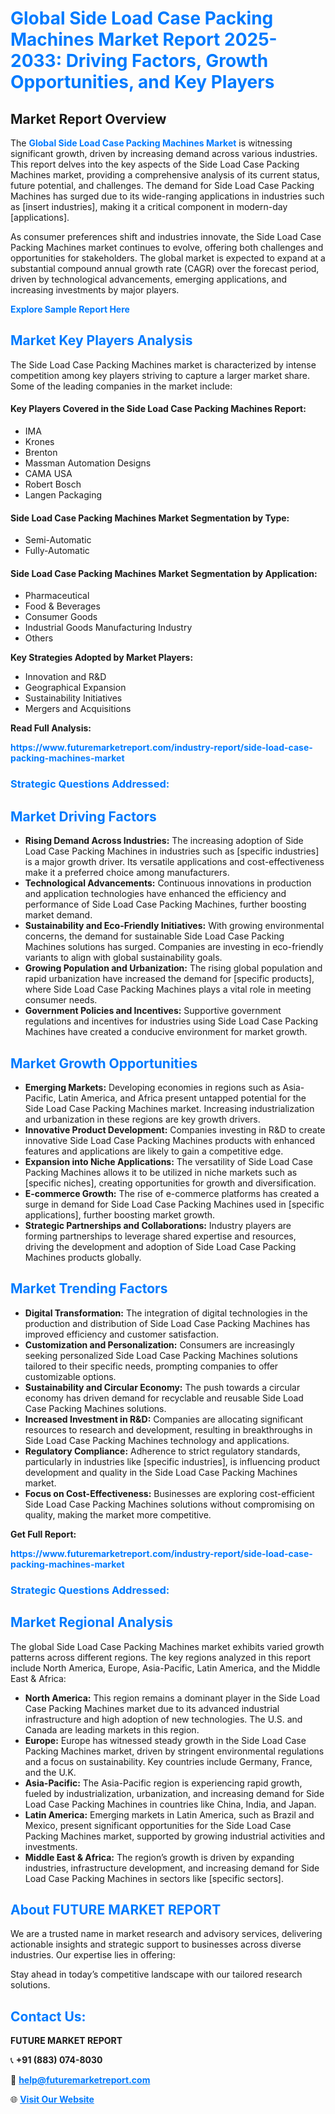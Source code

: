 <h1 style="color: #007BFF;">Global Side Load Case Packing Machines Market Report 2025-2033: Driving Factors, Growth Opportunities, and Key Players</h1>

<section id="overview">
<h2>Market Report Overview</h2>
<p>The <a href="https://www.futuremarketreport.com/industry-report/side-load-case-packing-machines-market" style="color: #007BFF; text-decoration: none;"><strong>Global Side Load Case Packing Machines Market</strong></a> is witnessing significant growth, driven by increasing demand across various industries. This report delves into the key aspects of the Side Load Case Packing Machines market, providing a comprehensive analysis of its current status, future potential, and challenges. The demand for Side Load Case Packing Machines has surged due to its wide-ranging applications in industries such as [insert industries], making it a critical component in modern-day [applications].</p>
<p>As consumer preferences shift and industries innovate, the Side Load Case Packing Machines market continues to evolve, offering both challenges and opportunities for stakeholders. The global market is expected to expand at a substantial compound annual growth rate (CAGR) over the forecast period, driven by technological advancements, emerging applications, and increasing investments by major players.</p>
</section>

<section id="overview">
<p><a href="https://www.futuremarketreport.com/request-sample/reportId=82959" style="color: #007BFF; text-decoration: none;"><strong>Explore Sample Report Here</strong></a></p>
</section>

<section id="key-players">
<h2 style="color: #007BFF;">Market Key Players Analysis</h2>
<p>The Side Load Case Packing Machines market is characterized by intense competition among key players striving to capture a larger market share. Some of the leading companies in the market include:</p>
<h4>Key Players Covered in the Side Load Case Packing Machines Report:</h4>
<ul><li>IMA</li><li>Krones</li><li>Brenton</li><li>Massman Automation Designs</li><li>CAMA USA</li><li>Robert Bosch</li><li>Langen Packaging</li></ul>
<h4>Side Load Case Packing Machines Market Segmentation by Type:</h4>
<ul><li>Semi-Automatic</li><li>Fully-Automatic</li></ul>

<h4>Side Load Case Packing Machines Market Segmentation by Application:</h4>
<ul><li>Pharmaceutical</li><li>Food &amp; Beverages</li><li>Consumer Goods</li><li>Industrial Goods Manufacturing Industry</li><li>Others</li></ul>
<p><strong>Key Strategies Adopted by Market Players:</strong></p>
<ul>
<li>Innovation and R&D</li>
<li>Geographical Expansion</li>
<li>Sustainability Initiatives</li>
<li>Mergers and Acquisitions</li>
</ul>
</section>

<section>
<p><strong>Read Full Analysis: </strong></p><a href="https://www.futuremarketreport.com/industry-report/side-load-case-packing-machines-market" style="color: #007BFF; text-decoration: none;"><strong>https://www.futuremarketreport.com/industry-report/side-load-case-packing-machines-market</strong></a>
<h3 style="color: #007BFF;">Strategic Questions Addressed:</h3>
</section>

<section id="driving-factors">
<h2 style="color: #007BFF;">Market Driving Factors</h2>
<ul>
<li><strong>Rising Demand Across Industries:</strong> The increasing adoption of Side Load Case Packing Machines in industries such as [specific industries] is a major growth driver. Its versatile applications and cost-effectiveness make it a preferred choice among manufacturers.</li>
<li><strong>Technological Advancements:</strong> Continuous innovations in production and application technologies have enhanced the efficiency and performance of Side Load Case Packing Machines, further boosting market demand.</li>
<li><strong>Sustainability and Eco-Friendly Initiatives:</strong> With growing environmental concerns, the demand for sustainable Side Load Case Packing Machines solutions has surged. Companies are investing in eco-friendly variants to align with global sustainability goals.</li>
<li><strong>Growing Population and Urbanization:</strong> The rising global population and rapid urbanization have increased the demand for [specific products], where Side Load Case Packing Machines plays a vital role in meeting consumer needs.</li>
<li><strong>Government Policies and Incentives:</strong> Supportive government regulations and incentives for industries using Side Load Case Packing Machines have created a conducive environment for market growth.</li>
</ul>
</section>

<section id="growth-opportunities">
<h2 style="color: #007BFF;">Market Growth Opportunities</h2>
<ul>
<li><strong>Emerging Markets:</strong> Developing economies in regions such as Asia-Pacific, Latin America, and Africa present untapped potential for the Side Load Case Packing Machines market. Increasing industrialization and urbanization in these regions are key growth drivers.</li>
<li><strong>Innovative Product Development:</strong> Companies investing in R&D to create innovative Side Load Case Packing Machines products with enhanced features and applications are likely to gain a competitive edge.</li>
<li><strong>Expansion into Niche Applications:</strong> The versatility of Side Load Case Packing Machines allows it to be utilized in niche markets such as [specific niches], creating opportunities for growth and diversification.</li>
<li><strong>E-commerce Growth:</strong> The rise of e-commerce platforms has created a surge in demand for Side Load Case Packing Machines used in [specific applications], further boosting market growth.</li>
<li><strong>Strategic Partnerships and Collaborations:</strong> Industry players are forming partnerships to leverage shared expertise and resources, driving the development and adoption of Side Load Case Packing Machines products globally.</li>
</ul>
</section>

<section id="trending-factors">
<h2 style="color: #007BFF;">Market Trending Factors</h2>
<ul>
<li><strong>Digital Transformation:</strong> The integration of digital technologies in the production and distribution of Side Load Case Packing Machines has improved efficiency and customer satisfaction.</li>
<li><strong>Customization and Personalization:</strong> Consumers are increasingly seeking personalized Side Load Case Packing Machines solutions tailored to their specific needs, prompting companies to offer customizable options.</li>
<li><strong>Sustainability and Circular Economy:</strong> The push towards a circular economy has driven demand for recyclable and reusable Side Load Case Packing Machines solutions.</li>
<li><strong>Increased Investment in R&D:</strong> Companies are allocating significant resources to research and development, resulting in breakthroughs in Side Load Case Packing Machines technology and applications.</li>
<li><strong>Regulatory Compliance:</strong> Adherence to strict regulatory standards, particularly in industries like [specific industries], is influencing product development and quality in the Side Load Case Packing Machines market.</li>
<li><strong>Focus on Cost-Effectiveness:</strong> Businesses are exploring cost-efficient Side Load Case Packing Machines solutions without compromising on quality, making the market more competitive.</li>
</ul>
</section>

<section>
<p><strong>Get Full Report: </strong></p><a href="https://www.futuremarketreport.com/industry-report/side-load-case-packing-machines-market" style="color: #007BFF; text-decoration: none;"><strong>https://www.futuremarketreport.com/industry-report/side-load-case-packing-machines-market</strong></a>
<h3 style="color: #007BFF;">Strategic Questions Addressed:</h3>
</section>


<section id="regional-analysis">
<h2 style="color: #007BFF;">Market Regional Analysis</h2>
<p>The global Side Load Case Packing Machines market exhibits varied growth patterns across different regions. The key regions analyzed in this report include North America, Europe, Asia-Pacific, Latin America, and the Middle East & Africa:</p>
<ul>
<li><strong>North America:</strong> This region remains a dominant player in the Side Load Case Packing Machines market due to its advanced industrial infrastructure and high adoption of new technologies. The U.S. and Canada are leading markets in this region.</li>
<li><strong>Europe:</strong> Europe has witnessed steady growth in the Side Load Case Packing Machines market, driven by stringent environmental regulations and a focus on sustainability. Key countries include Germany, France, and the U.K.</li>
<li><strong>Asia-Pacific:</strong> The Asia-Pacific region is experiencing rapid growth, fueled by industrialization, urbanization, and increasing demand for Side Load Case Packing Machines in countries like China, India, and Japan.</li>
<li><strong>Latin America:</strong> Emerging markets in Latin America, such as Brazil and Mexico, present significant opportunities for the Side Load Case Packing Machines market, supported by growing industrial activities and investments.</li>
<li><strong>Middle East & Africa:</strong> The region’s growth is driven by expanding industries, infrastructure development, and increasing demand for Side Load Case Packing Machines in sectors like [specific sectors].</li>
</ul>
</section>

<footer>
<h2 style="color: #007BFF;">About FUTURE MARKET REPORT</h2>
<p>We are a trusted name in market research and advisory services, delivering actionable insights and strategic support to businesses across diverse industries. Our expertise lies in offering:</p>

<p>Stay ahead in today’s competitive landscape with our tailored research solutions.</p>

<h2 style="color: #007BFF;">Contact Us:</h2>
<p><strong>FUTURE MARKET REPORT</strong></p>
<p>📞 <strong>+91 (883) 074-8030</strong></p>
<p>📧 <strong><a href="mailto:help@futuremarketreport.com" style="color: #007BFF;">help@futuremarketreport.com</a></strong></p>
<p>🌐 <strong><a href="https://www.futuremarketreport.com/" style="color: #007BFF;">Visit Our Website</a></strong></p>
</footer>